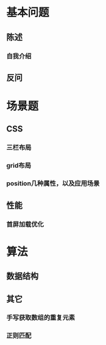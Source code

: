 # 基本问题
## 陈述
### 自我介绍
## 反问

# 场景题
## CSS
### 三栏布局
### grid布局
### position几种属性，以及应用场景
## 性能
### 首屏加载优化

# 算法
## 数据结构
## 其它
### 手写获取数组的重复元素
### 正则匹配